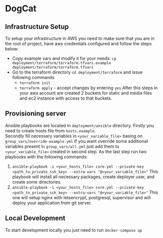 # DogCat

## Infrastructure Setup
To setup your infrastructure in AWS you need to make sure that you are in the root of
project, have aws credentials configured and follow the steps below:
 - Copy example vars and modify it for your needs: `cp deployment/terraform/terraform.tfvars.example deployment/terraform/terraform.tfvars`
 - Go to the terraform directory `cd deployment/terraform` and issue following commands
    - `terraform init`
    - `terraform apply` - accept changes by entering `yes`
After this steps in your aws account are created 2 buckets for static and media files and
ec2 instance with access to that buckets.

## Provisioning server 
Ansible playbooks are located in `deployment/ansible` directory.
Firstly you need to create hosts file from `hosts.example`. <br>
Secondly fill necessary variables in `<your_variable_file>` basing on `group_vars/override-example.yml`
If you want override some additional variables present in `group_vars/all.yml`
just add them to `<your_variable_file>` created in second step.
As the last step run two playbooks with the following commands:
1. `ansible-playbook -i <your_hosts_file> core.yml --private-key <path_to_private_ssh_key> --extra-vars "@<your_variable_file>"`
This playbook will install all necessary packages, create deployer user,
and create some directories.
2. `ansible-playbook -i <your_hosts_file> core.yml --private-key <path_to_private_ssh_key> --extra-vars "@<your_variable_file>"`
This one will setup nginx with letsencrypt, postgresql, supervisor and will deploy your application from git server.



## Local Development
To start development locally you just need to run `docker-compose up`

